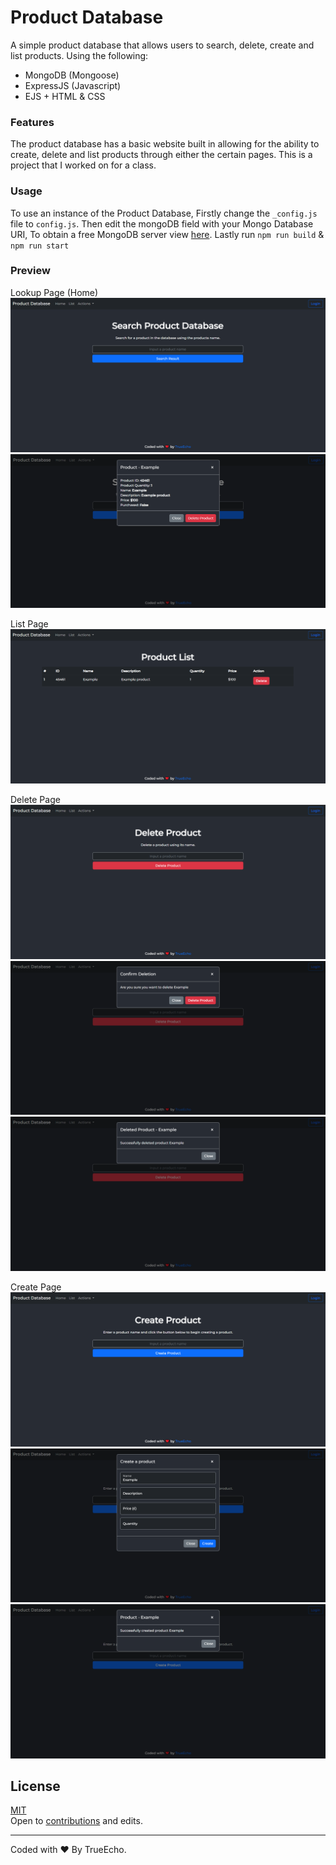 # Product Database
A simple product database that allows users to search, delete, create and list products. Using the following:

- MongoDB (Mongoose)
- ExpressJS (Javascript)
- EJS + HTML & CSS

### Features
The product database has a basic website built in allowing for the ability to create, delete and list products through either the certain pages. This is a project that I worked on for a class.

### Usage
To use an instance of the Product Database, Firstly change the ``_config.js`` file to ``config.js``. Then edit the mongoDB field with your Mongo Database URI, To obtain a free MongoDB server view [here](https://www.mongodb.com/cloud/atlas/register). Lastly run ``npm run build`` & ``npm run start``

### Preview
Lookup Page (Home)<br>
![Lookup Page](./.github/images/lookup.png)<br>
![Lookup Modal](./.github/images/lookup-modal.png)

List Page<br>
![List Page](./.github/images/list.png)

Delete Page<br>
![Delete Page](./.github/images/delete.png)<br>
![Delete Modal](./.github/images/delete-modal.png)<br>
![Delete Modal 2](./.github/images/delete-modal2.png)

Create Page<br>
![Create Page](./.github/images/create.png)<br>
![Create Modal](./.github/images/create-modal.png)<br>
![Create Modal 2](./.github/images/create-modal2.png)

## License
[MIT](./LICENSE)<br>
Open to [contributions](./.github/contribute.md) and edits.

---
Coded with ❤ By TrueEcho.

